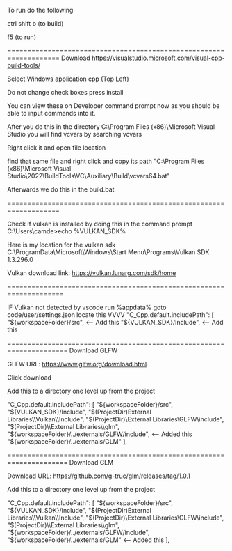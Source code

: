 
To run do the following

ctrl shift b (to build)

f5 (to run)

===================================================================
Download https://visualstudio.microsoft.com/visual-cpp-build-tools/

Select Windows application cpp (Top Left)

Do not change check boxes press install

You can view these on Developer command prompt now as you should be able to input commands into it.

After you do this in the directory C:\Program Files (x86)\Microsoft Visual Studio you will find vcvars by searching vcvars

Right click it and open file location

find that same file and right click and copy its path
"C:\Program Files (x86)\Microsoft Visual Studio\2022\BuildTools\VC\Auxiliary\Build\vcvars64.bat"

Afterwards we do this in the build.bat

===================================================================

Check if vulkan is installed by doing this in the command prompt
C:\Users\camde>echo %VULKAN_SDK%

Here is my location for the vulkan sdk
C:\ProgramData\Microsoft\Windows\Start Menu\Programs\Vulkan SDK 1.3.296.0

Vulkan download link: https://vulkan.lunarg.com/sdk/home

====================================================================

IF Vulkan not detected by vscode
run %appdata%
goto code/user/settings.json
locate this VVVV
"C_Cpp.default.includePath": [
        "${workspaceFolder}/src", <-- Add this
        "${VULKAN_SDK}/Include",  <-- Add this

=====================================================================
Download GLFW

GLFW URL: https://www.glfw.org/download.html

Click download

Add this to a directory one level up from the project


"C_Cpp.default.includePath": [
        "${workspaceFolder}/src",
        "${VULKAN_SDK}/Include",
        "$(ProjectDir)External Libraries\\Vulkan\\Include",
        "$(ProjectDir)\\External Libraries\\GLFW\\include",
        "$(ProjectDir)\\External Libraries\\glm",
        "${workspaceFolder}/../externals/GLFW/include",         <-- Added this
        "${workspaceFolder}/../externals/GLM"
    ],

=====================================================================
Download GLM 

Download URL: https://github.com/g-truc/glm/releases/tag/1.0.1

Add this to a directory one level up from the project

"C_Cpp.default.includePath": [
        "${workspaceFolder}/src",
        "${VULKAN_SDK}/Include",
        "$(ProjectDir)External Libraries\\Vulkan\\Include",
        "$(ProjectDir)\\External Libraries\\GLFW\\include",
        "$(ProjectDir)\\External Libraries\\glm",
        "${workspaceFolder}/../externals/GLFW/include",
        "${workspaceFolder}/../externals/GLM"                   <-- Added this
    ],